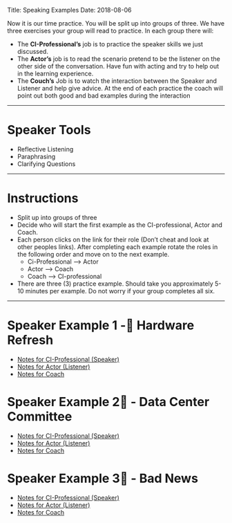 Title: Speaking Examples
Date: 2018-08-06

Now it is our time practice.  You will be split up into groups of three.  We have three exercises your group will read to practice.  In each group there will:
- The **CI-Professional’s** job is to practice the speaker skills we just discussed.
- The **Actor’s** job is to read the scenario pretend to be the listener on the other side of the conversation.  Have fun with acting and try to help out in the learning experience.
- The **Couch’s** Job is to watch the interaction between the Speaker and Listener and help give advice.  At the end of each practice the coach will point out both good and bad examples during the interaction

---

# Speaker Tools
- Reflective Listening
- Paraphrasing
- Clarifying Questions

---

# Instructions
- Split up into groups of three
- Decide who will start the first example as the CI-professional, Actor and Coach.  
- Each person clicks on the link for their role (Don’t cheat and look at other peoples links).
After completing each example rotate the roles in the following order and move on to the next example.
    - Ci-Professional --> Actor
    - Actor --> Coach
    - Coach --> CI-professional
- There are three (3) practice example. Should take you approximately 5-10 minutes per example.  Do not worry if your group completes all six.

----

# Speaker Example 1 - Hardware Refresh
 - [Notes for CI-Professional (Speaker)](speakerex1_ci.html)
 - [Notes for Actor (Listener)](speakerex1_actor.html)
 - [Notes for Coach](speakerex1_coach.html)


# Speaker Example 2 - Data Center Committee
- [Notes for CI-Professional (Speaker)](speakerex2_ci.html)
- [Notes for Actor (Listener)](speakerex2_actor.html)
- [Notes for Coach](speakerex2_coach.html)


# Speaker Example 3 - Bad News
- [Notes for CI-Professional (Speaker)](speakerex3_ci.html)
- [Notes for Actor (Listener)](speakerex3_actor.html)
- [Notes for Coach](speakerex3_coach.html)
